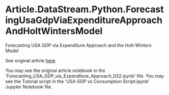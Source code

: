 # Article.DataStream.Python.ForecastingUsaGdpViaExpenditureApproachAndHoltWintersModel
Forecasting USA GDP via Expenditure Approach and the Holt-Winters Model

See original article [here](https://developers.refinitiv.com/en/article-catalog/article/estimating-monthly-gdp-via-the-expenditure-approach-and-the-holt-winters-model).

You may see the original article notebook in the 'Forecasting_USA_GDP_via_Expenditure_Approach_022.ipynb' file.
You may see the Tutorial script in the 'USA GDP vs Consumption Script.ipynb' Jupyter Notebook file.
